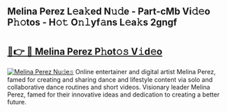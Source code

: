 ## Melina Perez L𝚎a𝚔ed N𝚞𝚍e - Part-cMb Vi𝚍𝚎o P𝚑𝚘tos - H𝚘𝚝 O𝚗𝚕yf𝚊ns L𝚎a𝚔s 2gngf

# <h2><a href="http://kfclqb.oniu.top/?m=Melina+Perez">🔗👉 🔴 Melina Perez P𝚑ot𝚘𝚜 V𝚒d𝚎o</a></h2>

[![Melina Perez Nu𝚍e𝚜](https://i.imgur.com/0qMVB7G.gif)](http://kfclqb.oniu.top/?m=Melina+Perez)
Online entertainer and digital artist Melina Perez, famed for creating and sharing dance and lifestyle content via solo and collaborative dance routines and short videos. Visionary leader Melina Perez, famed for their innovative ideas and dedication to creating a better future.  
